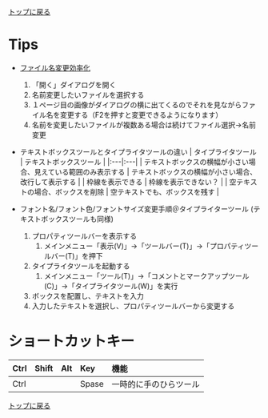 [トップに戻る](../index.md)

# Tips

- [ファイル名変更効率化](http://anton0825.hatenablog.com/entry/20100614/1278454858)
	1. 「開く」ダイアログを開く
	1. 名前変更したいファイルを選択する
	1. １ページ目の画像がダイアログの横に出てくるのでそれを見ながらファイル名を変更する（F2を押すと変更できるようになります）
	1. 名前を変更したいファイルが複数ある場合は続けてファイル選択→名前変更
- テキストボックスツールとタイプライタツールの違い
	| タイプライタツール | テキストボックスツール |
	|:---|:---|
	| テキストボックスの横幅が小さい場合、見えている範囲のみ表示する | テキストボックスの横幅が小さい場合、改行して表示する |
	| 枠線を表示できる | 枠線を表示できない？ |
	| 空テキストの場合、ボックスを削除 | 空テキストでも、ボックスを残す |

- フォント名/フォント色/フォントサイズ変更手順＠タイプライターツール (テキストボックスツールも同様)
	1. プロパティツールバーを表示する
		1. メインメニュー「表示(V)」→「ツールバー(T)」→「プロパティツールバー(T)」を押下
	1. タイプライタツールを起動する
		1. メインメニュー「ツール(T)」→「コメントとマークアップツール(C)」→「タイプライタツール(W)」を実行
	1. ボックスを配置し、テキストを入力
	1. 入力したテキストを選択し、プロパティツールバーから変更する

# ショートカットキー

|Ctrl|Shift|Alt|Key|機能|
|:---|:---|:---|:---|:---|
|Ctrl|||Spase|一時的に手のひらツール|

[トップに戻る](../index.md)
